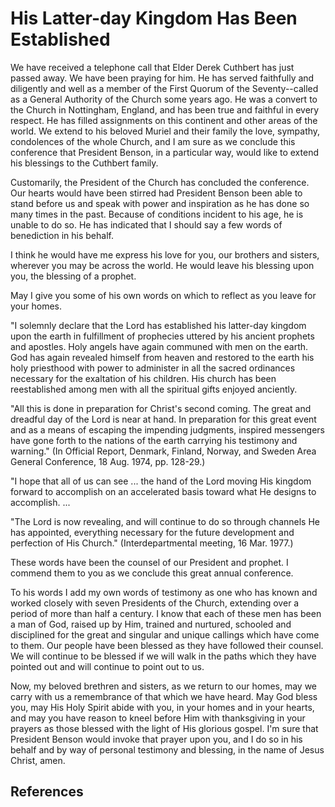 # His Latter-day Kingdom Has Been Established

We have received a telephone call that Elder Derek Cuthbert has just passed
away. We have been praying for him. He has served faithfully and diligently
and well as a member of the First Quorum of the Seventy--called as a General
Authority of the Church some years ago. He was a convert to the Church in
Nottingham, England, and has been true and faithful in every respect. He has
filled assignments on this continent and other areas of the world. We extend
to his beloved Muriel and their family the love, sympathy, condolences of the
whole Church, and I am sure as we conclude this conference that President
Benson, in a particular way, would like to extend his blessings to the
Cuthbert family.

Customarily, the President of the Church has concluded the conference. Our
hearts would have been stirred had President Benson been able to stand before
us and speak with power and inspiration as he has done so many times in the
past. Because of conditions incident to his age, he is unable to do so. He has
indicated that I should say a few words of benediction in his behalf.

I think he would have me express his love for you, our brothers and sisters,
wherever you may be across the world. He would leave his blessing upon you,
the blessing of a prophet.

May I give you some of his own words on which to reflect as you leave for your
homes.

"I solemnly declare that the Lord has established his latter-day kingdom upon
the earth in fulfillment of prophecies uttered by his ancient prophets and
apostles. Holy angels have again communed with men on the earth. God has again
revealed himself from heaven and restored to the earth his holy priesthood
with power to administer in all the sacred ordinances necessary for the
exaltation of his children. His church has been reestablished among men with
all the spiritual gifts enjoyed anciently.

"All this is done in preparation for Christ's second coming. The great and
dreadful day of the Lord is near at hand. In preparation for this great event
and as a means of escaping the impending judgments, inspired messengers have
gone forth to the nations of the earth carrying his testimony and warning."
(In Official Report, Denmark, Finland, Norway, and Sweden Area General
Conference, 18 Aug. 1974, pp. 128-29.)

"I hope that all of us can see ... the hand of the Lord moving His kingdom
forward to accomplish on an accelerated basis toward what He designs to
accomplish. ...

"The Lord is now revealing, and will continue to do so through channels He has
appointed, everything necessary for the future development and perfection of
His Church." (Interdepartmental meeting, 16 Mar. 1977.)

These words have been the counsel of our President and prophet. I commend them
to you as we conclude this great annual conference.

To his words I add my own words of testimony as one who has known and worked
closely with seven Presidents of the Church, extending over a period of more
than half a century. I know that each of these men has been a man of God,
raised up by Him, trained and nurtured, schooled and disciplined for the great
and singular and unique callings which have come to them. Our people have been
blessed as they have followed their counsel. We will continue to be blessed if
we will walk in the paths which they have pointed out and will continue to
point out to us.

Now, my beloved brethren and sisters, as we return to our homes, may we carry
with us a remembrance of that which we have heard. May God bless you, may His
Holy Spirit abide with you, in your homes and in your hearts, and may you have
reason to kneel before Him with thanksgiving in your prayers as those blessed
with the light of His glorious gospel. I'm sure that President Benson would
invoke that prayer upon you, and I do so in his behalf and by way of personal
testimony and blessing, in the name of Jesus Christ, amen.

## References

